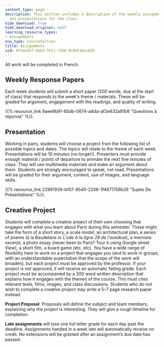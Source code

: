 ```yaml
---
content_type: page
description: This section includes a description of the weekly assignments, papers,
  and presentations for the class.
hide_download: true
hide_download_original: null
learning_resource_types:
- Assignments
ocw_type: CourseSection
title: Assignments
uid: 0feae557-da93-7e11-72b0-0c66516ec82b
---
```


All work will be completed in French.

Weekly Response Papers
----------------------

Each week students will submit a short paper (200 words, due at the start of class) that responds to the week's theme / materials. These will be graded for argument, engagement with the readings, and quality of writing.

{{% resource_link 9aee9b91-85db-0674-a4da-af2e832a81b8 "Questions à réponse" %}}.

Presentation
------------

Working in pairs, students will choose a project from the following list of possible topics and dates. The topics will relate to the theme of each week. Presentations will be 10 minutes (no longer!). Presenters must provide enough material / points of departure to animate the next five minutes of class. They will use multimedia materials and make an argument about them. Students are strongly encouraged to speak, not read. Presentations will be graded for their argument, content, use of images, and language skills.

{{% resource_link 22981939-b107-8540-2208-1f4871756b26 "Sujets De Présentations" %}}.

Creative Project
----------------

Students will complete a creative project of their own choosing that engages with what you learn about Paris during this semester. These might take the form of a short story, a scale model, an architectural plan, a series of poems (à la Baudelaire or _L'ode à la ligne 29 de l'autobus_), a memoire excerpt, a photo essay (never been to Paris? Tour it using Google street View), a short film, a board game (etc, etc). You have a wide range of flexibility here to work on a project that engages you (and to work in groups, with an understandable expectation that the scope of the work will broaden), but each project must be approved by the professor. If your project is not approved, it will receive an automatic failing grade. Each project must be accompanied by a 300 word written description that explains how it engages with the themes of the course. This must cites relevant texts, films, images, and class discussions. Students who do not wish to complete a creative project may write a 5–7 page research paper instead.

**Project Proposal**: Proposals will define the subject and team members, explaining why the project is interesting. They will give a rough timeline for completion.

**Late assignments** will lose one full letter grade for each day past the deadline. Assignments handed in a week late will automatically receive no credit. No extensions will be granted after an assignment’s due date has passed.